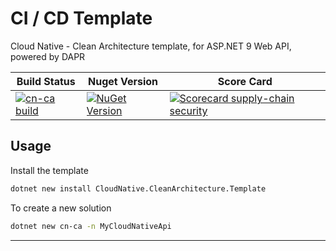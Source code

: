 # CI / CD Template

Cloud Native - Clean Architecture template, for ASP.NET 9 Web API, powered by DAPR

| Build Status | Nuget Version | Score Card |
| --- | --- | --- |
| [![cn-ca build](https://github.com/spicycoder/CICDTemplate/actions/workflows/build.yml/badge.svg)](https://github.com/spicycoder/CICDTemplate/actions/workflows/build.yml) | [![NuGet Version](https://img.shields.io/nuget/v/CloudNative.CleanArchitecture.Template)](https://www.nuget.org/packages/CloudNative.CleanArchitecture.Template) | [![Scorecard supply-chain security](https://github.com/spicycoder/CICDTemplate/actions/workflows/scorecard.yml/badge.svg)](https://github.com/spicycoder/CICDTemplate/actions/workflows/scorecard.yml) |

## Usage

Install the template

```sh
dotnet new install CloudNative.CleanArchitecture.Template
```

To create a new solution

```sh
dotnet new cn-ca -n MyCloudNativeApi
```

---
